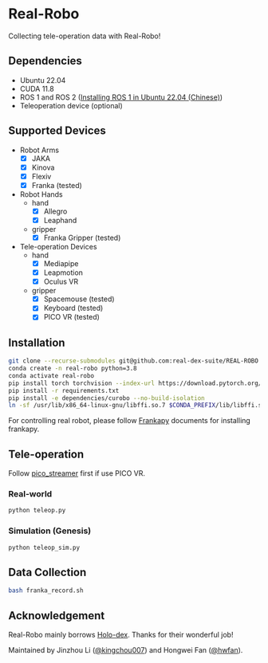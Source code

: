 # Real-Robo

Collecting tele-operation data with Real-Robo!

## Dependencies

- Ubuntu 22.04
- CUDA 11.8
- ROS 1 and ROS 2 ([Installing ROS 1 in Ubuntu 22.04 (Chinese)](https://www.bilibili.com/opus/890840405512290392))
- Teleoperation device (optional)

## Supported Devices

- Robot Arms
  - [x] JAKA
  - [x] Kinova
  - [x] Flexiv
  - [x] Franka (tested)
- Robot Hands
  - hand
    - [x] Allegro
    - [x] Leaphand
  - gripper
    - [x] Franka Gripper (tested)
- Tele-operation Devices
  - hand
    - [x] Mediapipe
    - [x] Leapmotion
    - [x] Oculus VR
  - gripper
    - [x] Spacemouse (tested)
    - [x] Keyboard (tested)
    - [x] PICO VR (tested)

## Installation

```bash
git clone --recurse-submodules git@github.com:real-dex-suite/REAL-ROBO.git -b hwfan-dev-genesis
conda create -n real-robo python=3.8
conda activate real-robo
pip install torch torchvision --index-url https://download.pytorch.org/whl/cu118
pip install -r requirements.txt
pip install -e dependencies/curobo --no-build-isolation
ln -sf /usr/lib/x86_64-linux-gnu/libffi.so.7 $CONDA_PREFIX/lib/libffi.so.7
```

For controlling real robot, please follow [Frankapy](https://iamlab-cmu.github.io/frankapy/install.html) documents for installing frankapy.

## Tele-operation

Follow [pico_streamer](vr/pico_streamer) first if use PICO VR.

### Real-world

```bash
python teleop.py
```

### Simulation (Genesis)
```bash
python teleop_sim.py
```

## Data Collection

```bash
bash franka_record.sh
```

## Acknowledgement

Real-Robo mainly borrows [Holo-dex](https://github.com/SridharPandian/Holo-Dex). Thanks for their wonderful job!

Maintained by Jinzhou Li ([@kingchou007](https://github.com/kingchou007)) and Hongwei Fan ([@hwfan](https://github.com/hwfan)).